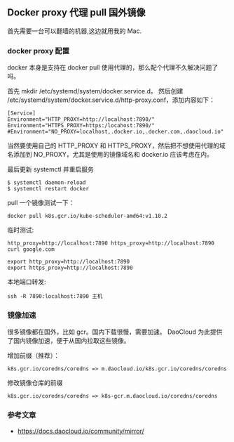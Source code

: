 

## Docker proxy 代理 pull 国外镜像

首先需要一台可以翻墙的机器,这边就用我的 Mac.

### docker proxy 配置

docker 本身是支持在 docker pull 使用代理的，那么配个代理不久解决问题了吗。

首先 mkdir /etc/systemd/system/docker.service.d。
然后创建 /etc/systemd/system/docker.service.d/http-proxy.conf，添加内容如下：

```shell
[Service]
Environment="HTTP_PROXY=http://localhost:7890/"
Environment="HTTPS_PROXY=https:/locahost:7890/"
#Environment="NO_PROXY=localhost,.docker.io,.docker.com,.daocloud.io"
```

当然要使用自己的 HTTP_PROXY 和 HTTPS_PROXY，然后把不想使用代理的域名添加到 NO_PROXY，尤其是使用的镜像域名和 docker.io 应该考虑在内。

最后更新 systemctl 并重启服务

```shell
$ systemctl daemon-reload
$ systemctl restart docker
```

pull 一个镜像测试一下：

```shell
docker pull k8s.gcr.io/kube-scheduler-amd64:v1.10.2
```


临时测试:

```
http_proxy=http://localhost:7890 https_proxy=http://localhost:7890 curl google.com

export http_proxy=http://localhost:7890
export https_proxy=http://localhost:7890

```


本地端口转发:

```shell
ssh -R 7890:localhost:7890 主机
```



### 镜像加速

很多镜像都在国外，比如 gcr。国内下载很慢，需要加速。 DaoCloud 为此提供了国内镜像加速，便于从国内拉取这些镜像。


增加前缀（推荐）：

```
k8s.gcr.io/coredns/coredns => m.daocloud.io/k8s.gcr.io/coredns/coredns
```
修改镜像仓库的前缀

```
k8s.gcr.io/coredns/coredns => k8s-gcr.m.daocloud.io/coredns/coredns
```

### 参考文章

- https://docs.daocloud.io/community/mirror/